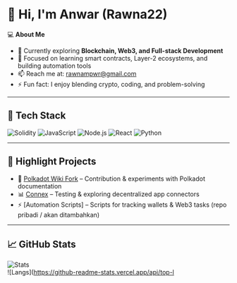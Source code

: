 # 👋 Hi, I'm Anwar (Rawna22)

💻 **About Me**  
- 🌱 Currently exploring **Blockchain, Web3, and Full-stack Development**  
- 🔭 Focused on learning smart contracts, Layer-2 ecosystems, and building automation tools  
- 📫 Reach me at: rawnampwr@gmail.com 
- ⚡ Fun fact: I enjoy blending crypto, coding, and problem-solving

---

## 🚀 Tech Stack
![Solidity](https://img.shields.io/badge/Solidity-363636?style=flat&logo=solidity&logoColor=white)
![JavaScript](https://img.shields.io/badge/JavaScript-F7DF1E?style=flat&logo=javascript&logoColor=000)
![Node.js](https://img.shields.io/badge/Node.js-339933?style=flat&logo=node.js&logoColor=fff)
![React](https://img.shields.io/badge/React-20232A?style=flat&logo=react&logoColor=61DAFB)
![Python](https://img.shields.io/badge/Python-3776AB?style=flat&logo=python&logoColor=fff)

---

## 📌 Highlight Projects
- 🔗 [Polkadot Wiki Fork](https://github.com/Rawna22/polkadot-wiki) – Contribution & experiments with Polkadot documentation  
- 📊 [Connex](https://github.com/Rawna22/connex) – Testing & exploring decentralized app connectors  
- ⚡ [Automation Scripts] – Scripts for tracking wallets & Web3 tasks (repo pribadi / akan ditambahkan)  

---

## 📈 GitHub Stats
![Stats](https://github-readme-stats.vercel.app/api?username=Rawna22&show_icons=true&theme=tokyonight&hide_border=true)  
![Langs](https://github-readme-stats.vercel.app/api/top-l
